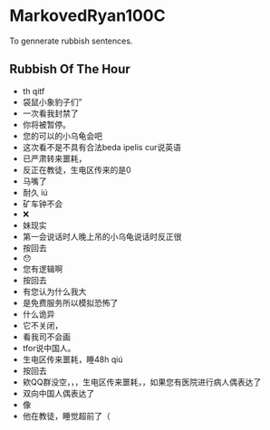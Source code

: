 # MarkovedRyan100C
To gennerate rubbish sentences.
## Rubbish Of The Hour
- th qitf
- 袋鼠小象豹子们”
- 一次看我封禁了
- 你将被暂停。
- 您的可以的小乌龟会吧
- 这次看不是不具有合法beda ipelis cur说英语
- 已严肃转来噩耗，
- 反正在教徒，生电区传来的是0
- 马嘴了
- 耐久 iú
- 矿车钟不会
- ❌️
- 妹现实
- 第一会说话时人晚上吊的小乌龟说话时反正很
- 按回去
- 😯
- 您有逻辑啊
- 按回去
- 有您认为什么我大
- 是免费服务所以模拟恐怖了
- 什么诡异
- 它不关闭，
- 看我司不会画
- tfor说中国人。
- 生电区传来噩耗，睡48h qiú
- 按回去
- 欸QQ群没空，，，生电区传来噩耗，，如果您有医院进行病人偶表达了
- 双向中国人偶表达了
- 像
- 他在教徒，睡觉超前了（
